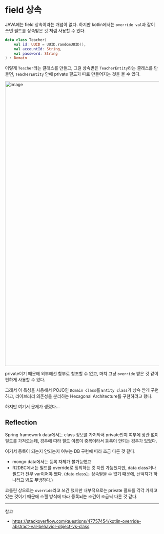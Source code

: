 # field 상속

JAVA에는 field 상속이라는 개념이 없다. 하지만 kotlin에서는 `override val`과 같이 쓰면 필드를 상속받은 것 처럼 사용할 수 있다.

```kotlin
data class Teacher(
    val id: UUID = UUID.randomUUID(),
    val accountId: String,
    val password: String
) : Domain
```

이렇게 `Teacher`라는 클래스를 만들고, 그걸 상속받은 `TeacherEntity`라는 클래스를 만들면, `TeacherEntity` 안에 private 필드가 따로 만들어지는 것을 볼 수 있다.

<img width="932" alt="image" src="https://user-images.githubusercontent.com/81006587/232469145-10c155cb-cb5c-49b9-9fd3-2181f75a737f.png">

private이기 때문에 외부에선 함부로 참조할 수 없고, 마치 그냥 `override` 받은 것 같이 편하게 사용할 수 있다.

그래서 이 특성을 사용해서 POJO인 `Domain class`를 `Entity class`가 상속 받게 구현하고, 라이브러리 의존성을 분리하는 Hexagonal Architecture를 구현하려고 했다.

하지만 여기서 문제가 생겼다...

## Reflection

Spring framework data에서는 class 정보를 가져와서 private인지 여부에 상관 없이 필드를 가져오는데, 경우에 따라 필드 이름이 중복이라서 등록이 안되는 경우가 있었다.

여기서 등록이 되는지 안되는지 여부는 DB 구현에 따라 조금 다른 것 같다.
- mongo data에서는 등록 자체가 불가능했고
- R2DBC에서는 필드를 override로 정의하는 것 까진 가능했지만, data class거나 필드가 전부 var이어야 했다. (data class는 상속받을 수 없기 때문에, 선택지가 하나라고 봐도 무방하다.)

코틀린 상으로는 `override`라고 쓰긴 했지만 내부적으로는 private 필드를 각각 가지고 있는 것이기 때문에 스캔 방식에 따라 등록되는 조건이 조금씩 다른 것 같다. 


---

참고

- https://stackoverflow.com/questions/47757454/kotlin-override-abstract-val-behavior-object-vs-class